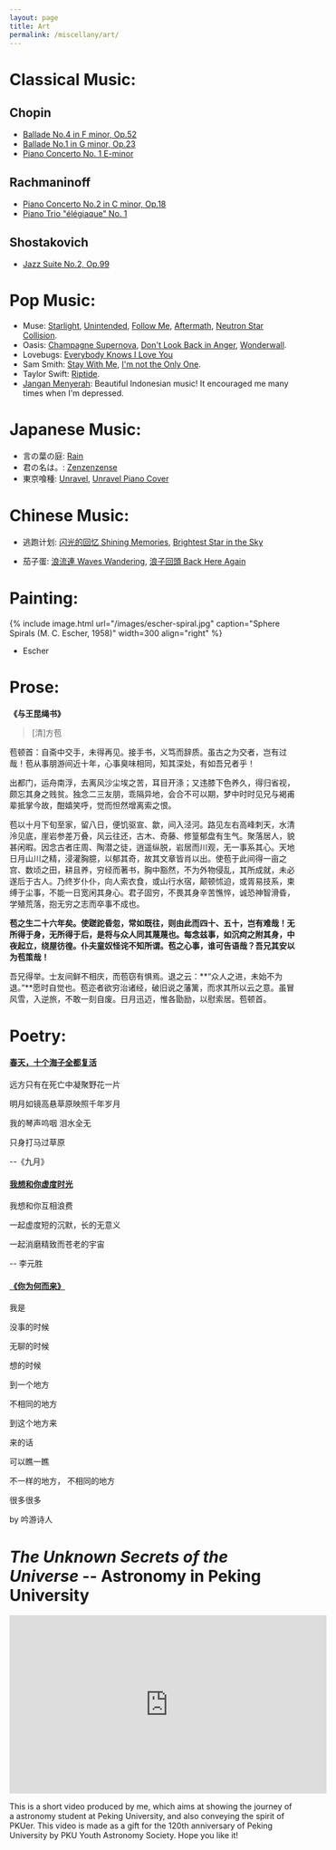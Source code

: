 ```yaml
---
layout: page
title: Art
permalink: /miscellany/art/
---
```

# Classical Music: 
## Chopin
- [Ballade No.4 in F minor, Op.52](https://www.youtube.com/watch?v=O61C9RwrW-Y)
- [Ballade No.1 in G minor, Op.23](https://www.youtube.com/watch?v=BK42YaHaJ5M)
- [Piano Concerto No. 1 E-minor](https://www.youtube.com/watch?v=2bFo65szAP0)

## Rachmaninoff
- [Piano Concerto No.2 in C minor, Op.18](https://www.youtube.com/watch?v=LQanRa1lUSQ)
- [Piano Trio "élégiaque" No. 1](https://www.youtube.com/watch?v=Ba-N5T2TpIo)

## Shostakovich
- [Jazz Suite No.2, Op.99](https://www.youtube.com/watch?v=3xbME5jVlG4)

# Pop Music:
- Muse: [Starlight](https://www.youtube.com/watch?v=Pgum6OT_VH8), [Unintended](https://www.youtube.com/watch?v=i9LOFXwPwC4), [Follow Me](https://www.youtube.com/watch?v=5kH0OEJxUlE), [Aftermath](https://www.youtube.com/watch?v=YkB9a_DR-7A), [Neutron Star Collision](https://www.youtube.com/watch?v=MTvgnYGu9bg).
- Oasis: [Champagne Supernova](https://www.youtube.com/watch?v=tI-5uv4wryI), [Don't Look Back in Anger](https://www.youtube.com/watch?v=cmpRLQZkTb8), [Wonderwall](https://www.youtube.com/watch?v=bx1Bh8ZvH84).
- Lovebugs: [Everybody Knows I Love You](https://www.youtube.com/watch?v=aMHaRe_awXY)
- Sam Smith: [Stay With Me](https://www.youtube.com/watch?v=pB-5XG-DbAA), [I'm not the Only One](https://www.youtube.com/watch?v=7NMhjmLGRak).
- Taylor Swift: [Riptide](https://www.youtube.com/watch?v=2GGRdwfhl-U).
- [Jangan Menyerah](https://www.youtube.com/watch?v=mTp-OxfkCao): Beautiful Indonesian music! It encouraged me many times when I'm depressed.


# Japanese Music:
- 言の葉の庭: [Rain](https://www.youtube.com/watch?v=GeSqcrbNO3Q)
- 君の名は。: [Zenzenzense](https://www.youtube.com/watch?v=klUWEKZJ4XY)
- 東京喰種: [Unravel](https://www.bilibili.com/video/av29987777?from=search&seid=16925963579140350770), [Unravel Piano Cover](https://www.youtube.com/watch?v=sEQf5lcnj_o)

# Chinese Music:
- 逃跑计划: [闪光的回忆 Shining Memories](https://www.youtube.com/watch?v=kTHhOQJRHNU), [Brightest Star in the Sky](https://www.youtube.com/watch?v=mSO3e1N8lLU)

- 茄子蛋: [浪流連 Waves Wandering](https://www.youtube.com/watch?v=3Y0Ut5ozaKs), [浪子回頭 Back Here Again](https://www.youtube.com/watch?v=x3bDhtuC5yk)

# Painting:
{% include image.html url="/images/escher-spiral.jpg" caption="Sphere Spirals (M. C. Escher, 1958)" width=300 align="right" %} 
- Escher

# Prose:

**《与王昆绳书》**
> [清]方苞

苞顿首：自斋中交手，未得再见。接手书，义笃而辞质。虽古之为交者，岂有过哉！苞从事朋游间近十年，心事臭味相同，知其深处，有如吾兄者乎！

出都门，运舟南浮，去离风沙尘埃之苦，耳目开涤；又违膝下色养久，得归省视，颇忘其身之贱贫。独念二三友朋，乖隔异地，会合不可以期，梦中时时见兄与褐甫辈抵掌今故，酣嬉笑呼，觉而怛然增离索之恨。

苞以十月下旬至家，留八日，便饥驱宣、歙，间入泾河。路见左右高峰刺天，水清泠见底，崖岩参差万叠，风云往还，古木、奇藤、修篁郁盘有生气。聚落居人，貌甚闲暇。因念古者庄周、陶潜之徒，逍遥纵脱，岩居而川观，无一事系其心。天地日月山川之精，浸灌胸臆，以郁其奇，故其文章皆肖以出。使苞于此间得一亩之宫、数顷之田，耕且养，穷经而著书，胸中豁然，不为外物侵乱，其所成就，未必遂后于古人。乃终岁仆仆，向人索衣食，或山行水宿，颠顿怵迫，或胥易技系，束缚于尘事，不能一日宽闲其身心。君子固穷，不畏其身辛苦憔悴，诚恐神智滑昏，学殖荒落，抱无穷之志而卒事不成也。

**苞之生二十六年矣。使蹉跎昏忽，常如既往，则由此而四十、五十，岂有难哉！无所得于身，无所得于后，是将与众人同其蔑蔑也。每念兹事，如沉疴之附其身，中夜起立，绕屋彷徨。仆夫童奴怪诧不知所谓。苞之心事，谁可告语哉？吾兄其安以为苞策哉！**

吾兄得举。士友间鲜不相庆，而苞窃有惧焉。退之云：**“众人之进，未始不为退。”**愿时自觉也。苞迩者欲穷治诸经，破旧说之藩篱，而求其所以云之意。虽冒风雪，入逆旅，不敢一刻自废。日月迅迈，惟各勖励，以慰索居。苞顿首。

# Poetry: 

#### [春天，十个海子全都复活](https://mp.weixin.qq.com/s?__biz=MjM5NjU5NDkzMg==&mid=403930453&idx=1&sn=e6abf420422fc63496e7bbb6c8c9af9c&scene=23&srcid=0331HxqQV0HdlpB462qkgLkh#rd)
远方只有在死亡中凝聚野花一片

明月如镜高悬草原映照千年岁月

我的琴声呜咽 泪水全无

只身打马过草原

--《九月》

#### [我想和你虚度时光](https://www.douban.com/group/topic/66422278/)
我想和你互相浪费 

一起虚度短的沉默，长的无意义 

一起消磨精致而苍老的宇宙 

-- 李元胜

#### [《你为何而来》](https://www.zhihu.com/question/271532904)
我是

没事的时候

无聊的时候

想的时候

到一个地方

不相同的地方

到这个地方来

来的话

可以瞧一瞧

不一样的地方， 不相同的地方

很多很多

by 吟游诗人

# _The Unknown Secrets of the Universe_ -- Astronomy in Peking University

<iframe width="560" height="315" src="https://www.youtube.com/embed/MCqoVK0luso" frameborder="0" allow="accelerometer; autoplay; encrypted-media; gyroscope; picture-in-picture" allowfullscreen></iframe>

This is a short video produced by me, which aims at showing the journey of a astronomy student at Peking University, and also conveying the spirit of PKUer. This video is made as a gift for the 120th anniversary of Peking University by PKU Youth Astronomy Society. Hope you like it!